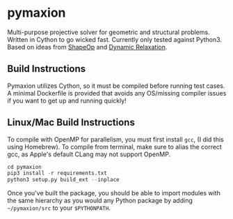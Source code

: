 # pymaxion
Multi-purpose projective solver for geometric and structural problems. Written in Cython to go wicked fast. Currently only tested against Python3. Based on ideas from [ShapeOp](https://shapeop.org/) and [Dynamic Relaxation](https://en.wikipedia.org/wiki/Dynamic_relaxation).

## Build Instructions
Pymaxion utilizes Cython, so it must be compiled before running test cases. A minimal Dockerfile is provided that avoids any OS/missing compiler issues if you want to get up and running quickly!

## Linux/Mac Build Instructions
To compile with OpenMP for parallelism, you must first install ```gcc```, (I did this using Homebrew). To compile from terminal, make sure to alias the correct gcc, as Apple's default CLang may not support OpenMP.

```python
cd pymaxion
pip3 install -r requirements.txt
python3 setup.py build_ext --inplace
```

Once you've built the package, you should be able to import modules with the same hierarchy as you would any Python package by adding ```~/pymaxion/src``` to your ```$PYTHONPATH```.

